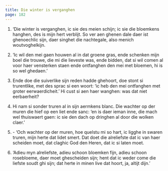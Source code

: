 ```yaml
---
title: Die winter is verganghen
page: 182
---  
```


1. ‘Die winter is verganghen,
ic sie des meien schijn;
ic sie die bloemkens hanghen,
des is mijn hert verblijt.
So ver aen ghenen dale
daer ist ghenoechlic sijn,
daer singhet die nachtegale,
also menich woutvoghelkijn.


2. ‘Ic wil den mei gaen houwen
al in dat groene gras,
ende schenken mijn boel die trouwe,
die mi die lieveste was,
ende bidden, dat si wil comen
al voor haer vensterken staen
ende ontfanghen den mei met bloemen,
hi is so wel ghedaen.’


3. Ende doe die suiverlike
sijn reden hadde ghehoort,
doe stont si trurentlike,
met des sprac si een woort:
‘ic heb den mei ontfanghen
met groter eerwaerdicheit.’
Hi cust si aen haer wanghen:
was dat niet eerbaerheit?


4. Hi nam si sonder truren
al in sijn aermkens blanc.
Die wachter op der muren
die hief op een liet ende sanc:
‘en is daer ieman inne,
die mach wel thuiswaert gaen:
ic sie den dach op dringhen
al door die wolken claer.’


5. \- ‘Och wachter op der muren,
hoe quelstu mi so hart,
ic ligghe in swaren truren,
mijn herte dat lidet smert.
Dat doet die alreliefste
dat ic van haer scheiden moet,
dat claghic God den Heren,
dat ic si laten moet.


6. ‘Adieu myn alreliefste,
adieu schoon bloemken fijn,
adieu schoon rosebloeme,
daer moet ghescheiden sijn;
hent dat ic weder come
die liefste soudt ghi sijn;
dat herte in minen live
dat hoort, ja, altijt dijn.’